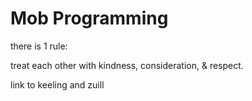 # Mob Programming

there is 1 rule:

treat each other with kindness, consideration, & respect.

link to keeling and zuill

<!--stackedit_data:
eyJoaXN0b3J5IjpbLTE4NzE4OTM4OTJdfQ==
-->
